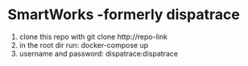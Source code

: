 # SmartWorks -formerly dispatrace

1. clone this repo with git clone http://repo-link
2. in the root dir run: docker-compose up
3. username and password: dispatrace:dispatrace